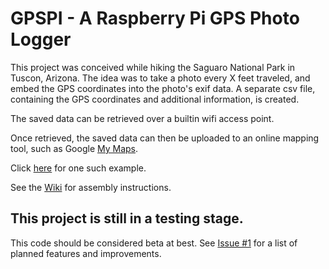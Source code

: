 # GPSPI - A Raspberry Pi GPS Photo Logger

This project was conceived while hiking the Saguaro National Park in Tuscon, Arizona. The idea was to take a photo every X feet traveled, and embed the GPS coordinates into the photo's exif data. A separate csv file, containing the GPS coordinates and additional information, is created.

The saved data can be retrieved over a builtin wifi access point.

Once retrieved, the saved data can then be uploaded to an online mapping tool, such as Google [My Maps](https://www.google.com/mymaps). 

Click [here](https://www.google.com/maps/d/edit?mid=1XejcUJhBXgsHitKADBeaCYE1XxFvrYhi&usp=sharing) for one such example.

See the [Wiki](https://github.com/knight-of-ni/gpspi/wiki) for assembly instructions.

## This project is still in a testing stage.
This code should be considered beta at best.
See [Issue #1](https://github.com/knight-of-ni/gpspi/issues/1) for a list of planned features and improvements.
